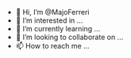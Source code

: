 - 👋 Hi, I’m @MajoFerreri
- 👀 I’m interested in ...
- 🌱 I’m currently learning ...
- 💞️ I’m looking to collaborate on ...
- 📫 How to reach me ...

<!---
MajoFerreri/MajoFerreri is a ✨ special ✨ repository because its `README.md` (this file) appears on your GitHub profile.
You can click the Preview link to take a look at your changes.
--->
